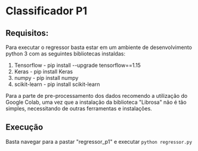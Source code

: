 # Classificador P1

## Requisitos:

Para executar o regressor basta estar em um ambiente de desenvolvimento python 3 com as seguintes bibliotecas instaldas:

 1. Tensorflow - pip install --upgrade tensorflow==1.15
 2. Keras - pip install Keras
 3. numpy - pip install numpy
 4. scikit-learn - pip install scikit-learn

Para a parte de pre-processamento dos dados recomendo a utilização do Google Colab, uma vez que a instalação da biblioteca "Librosa" não é tão simples, necessitando de outras ferramentas e instalações.

## Execução

Basta navegar para a pastar "regressor_p1" e executar ```python regressor.py```